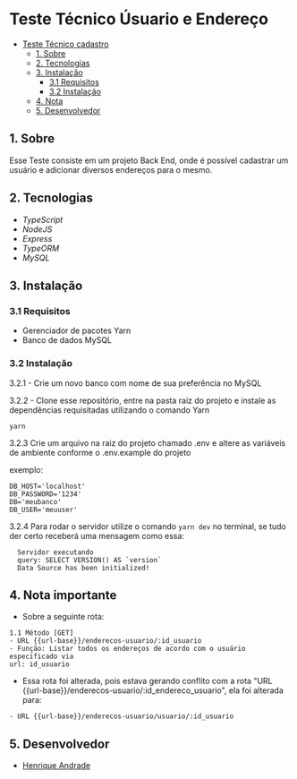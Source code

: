 # Teste Técnico Úsuario e Endereço

- [Teste Técnico cadastro](#teste-técnico-cadastro)
  - [1. Sobre](#1-sobre)
  - [2. Tecnologias](#2-tecnologias)
  - [3. Instalação](#3-instalação)
    - [3.1 Requisitos](#31-requisitos)
    - [3.2 Instalação](#32-instalação)
  - [4. Nota](#4-nota)
  - [5. Desenvolvedor](#5-desenvolvedor)

<a name="sobre"></a>

## 1. Sobre

Esse Teste consiste em um projeto Back End, onde é possível cadastrar um usuário e adicionar diversos endereços para o mesmo.

<a name="links"></a>


<a name="techs"></a>

## 2. Tecnologias

- _TypeScript_
- _NodeJS_
- _Express_
- _TypeORM_
- _MySQL_

<a name="instalacao"></a>

## 3. Instalação

### 3.1 Requisitos

- Gerenciador de pacotes Yarn
- Banco de dados MySQL

### 3.2 Instalação

3.2.1 - Crie um novo banco com nome de sua preferência no MySQL

3.2.2 - Clone esse repositório, entre na pasta raiz do projeto e instale as dependências requisitadas utilizando o comando Yarn

`yarn`

3.2.3 Crie um arquivo na raiz do projeto chamado .env e altere as variáveis de ambiente conforme o .env.example do projeto

exemplo:
```
DB_HOST='localhost'
DB_PASSWORD='1234'
DB='meubanco'
DB_USER='meuuser'
```

3.2.4 Para rodar o servidor utilize o comando `yarn dev` no terminal, se tudo der certo receberá uma mensagem como essa:

      Servidor executando
      query: SELECT VERSION() AS `version`
      Data Source has been initialized!

## 4. Nota importante

- Sobre a seguinte rota:

```
1.1 Método [GET]
- URL {{url-base}}/enderecos-usuario/:id_usuario
- Função: Listar todos os endereços de acordo com o usuário especificado via
url: id_usuario
```
- Essa rota foi alterada, pois estava gerando conflito com a rota  "URL {{url-base}}/enderecos-usuario/:id_endereco_usuario", ela foi alterada para:

```
- URL {{url-base}}/enderecos-usuario/usuario/:id_usuario
```

## 5. Desenvolvedor

- <a name="henrique" href="https://www.linkedin.com/in/henriqueyujiandrade/" target="_blank">Henrique Andrade</a>

